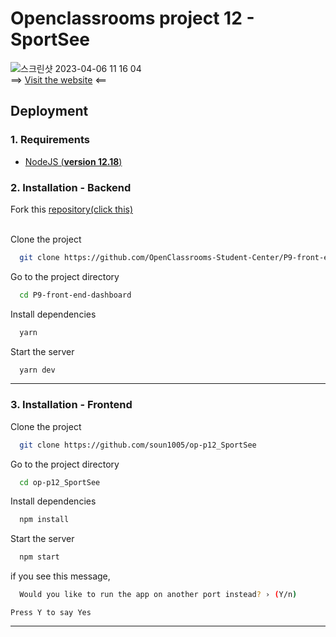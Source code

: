 
# Openclassrooms project 12 - SportSee
![스크린샷 2023-04-06 11 16 04](https://user-images.githubusercontent.com/79379473/230332354-f1923ebc-f6c5-4ee7-8267-eb407bb54c3b.png)
\
==> [Visit the website](https://lustrous-muffin-df6952.netlify.app/) <==

## Deployment


### 1. Requirements

  - [NodeJS (**version 12.18**)](https://nodejs.org/en/)


### 2. Installation - Backend


 Fork this [repository(click this)](https://github.com/OpenClassrooms-Student-Center/P9-front-end-dashboard)

\
Clone the project

```bash
  git clone https://github.com/OpenClassrooms-Student-Center/P9-front-end-dashboard
```

Go to the project directory

```bash
  cd P9-front-end-dashboard
```

Install dependencies

```bash
  yarn
```

Start the server

```bash
  yarn dev
```

---

### 3. Installation - Frontend

Clone the project

```bash
  git clone https://github.com/soun1005/op-p12_SportSee
```

Go to the project directory

```bash
  cd op-p12_SportSee
```

Install dependencies

```bash
  npm install
```

Start the server

```bash
  npm start
```

if you see this message,

```bash
  Would you like to run the app on another port instead? › (Y/n)
```
    Press Y to say Yes

---
